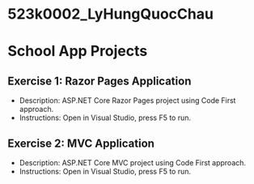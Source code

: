 # 523k0002_LyHungQuocChau
# School App Projects 
## Exercise 1: Razor Pages Application 
- Description: ASP.NET Core Razor Pages project using Code First approach. 
- Instructions: Open in Visual Studio, press F5 to run. 
## Exercise 2: MVC Application 
- Description: ASP.NET Core MVC project using Code First approach. 
- Instructions: Open in Visual Studio, press F5 to run. 
